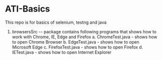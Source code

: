# ATI-Basics
This repo is for basics of selenium, testng and java
1. browsersSrc -- package contains following programs that shows how to work with Chrome, IE, Edge and Firefox
   a. ChromeTest.java - shows how to open Chrome Browser
   b. EdgeTest.java - shows how to open Microsoft Edge
   c. FirefoxTest.java - shows how to open Firefox
   d. IETest.java - shows how to open Internet Explorer
